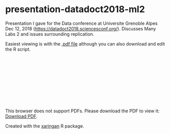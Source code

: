 # presentation-datadoct2018-ml2
Presentation I gave for the Data conference at Universite Grenoble Alpes Dec 12, 2018 (https://datadoct2018.sciencesconf.org/). Discusses Many Labs 2 and issues surrounding replication. 

Easiest viewing is with the [.pdf file](https://github.com/raklein/presentation-datadoct2018-ml2/blob/master/cropped_script.pdf) although you can also download and edit the R script.

<object data="https://github.com/raklein/presentation-datadoct2018-ml2/blob/master/cropped_script.pdf" type="application/pdf" width="700px" height="700px">
    <embed src="https://github.com/raklein/presentation-datadoct2018-ml2/blob/master/cropped_script.pdf">
        <p>This browser does not support PDFs. Please download the PDF to view it: <a href="https://github.com/raklein/presentation-datadoct2018-ml2/blob/master/cropped_script.pdf">Download PDF</a>.</p>
    </embed>
</object>


Created with the [xaringan](https://github.com/yihui/xaringan) R package.
